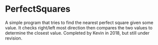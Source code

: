 # PerfectSquares

A simple program that tries to find the nearest perfect square given some value. It checks right/left most direction then compares the two values to determine the closest value. Completed by Kevin in 2018, but still under revision.
